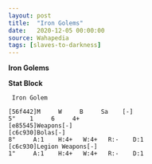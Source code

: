 ```yaml
---
layout: post
title:  "Iron Golems"
date:   2020-12-05 00:00:00
source: Wahapedia
tags: [slaves-to-darkness]
---
```


**Iron Golems**

**Stat Block**
```
 Iron Golem
```

```
[56f442]M     W     B     Sa    [-]
5"    1     6     4+    
[e85545]Weapons[-]
[c6c930]Bolas[-]
8"     A:1    H:4+   W:4+   R:-    D:1   
[c6c930]Legion Weapons[-]
1"     A:1    H:4+   W:4+   R:-    D:1   
```
    